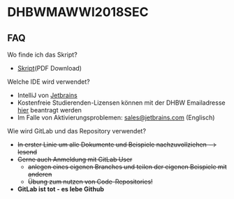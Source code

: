 # DHBWMAWWI2018SEC

## FAQ
Wo finde ich das Skript?
* [Skript](https://gitlab.mubn.de/mubn/programmierenskript/blob/master/download/ProgrammierenSkript.pdf)(PDF Download)


Welche IDE wird verwendet?
* IntelliJ von [Jetbrains](http://www.jetbrains.de)
* Kostenfreie Studierenden-Lizensen können mit der DHBW Emailadresse [hier](https://www.jetbrains.com/student/) beantragt werden
* Im Falle von Aktivierungsproblemen: [sales@jetbrains.com](mailto:sales@jetbrains.com) (Englisch)


Wie wird GitLab und das Repository verwendet?
* ~~In erster Linie um alle Dokumente und Beispiele nachzuvollziehen --> lesend~~
* ~~Gerne auch Anmeldung mit GitLab User~~
  * ~~anlegen eines eigenen Branches und teilen der eigenen Beispiele mit anderen~~
  * ~~Übung zum nutzen von Code-Repositories!~~
* **GitLab ist tot - es lebe Github** 
